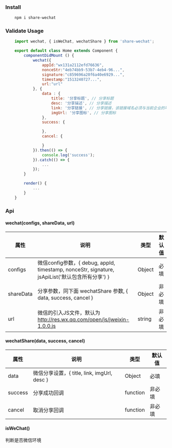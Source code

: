 ### Install
```sh
    npm i share-wechat
```

### Validate Usage

```jsx
    import wechat, { isWeChat, wechatShare } from 'share-wechat';

    export default class Home extends Component {
        componentDidMount () {
            wechat({
                appId:"wx131a2112efd76636",
                nonceStr:"4eb74bb9-53b7-4eb4-96...",
                signature:"c859696a20f6a40e6929...",
                timestamp:"1513240727...",
                url:"url"
            }, {
                data : {
                    title: '分享标题', // 分享标题
                    desc: '分享描述', // 分享描述
                    link: '分享链接', // 分享链接，该链接域名必须与当前企业的可信域名一致
                    imgUrl: '分享图标', // 分享图标
                },
                success: {

                },
                cancel: {

                }
            }).then(() => {
                console.log('success');
            }).catch(() => {
                ...
            });
        }

        render() {
            ...
        }
    }

```
### Api

#### wechat(configs, shareData, url)    
属性 | 说明 | 类型 | 默认值
-----|-----|-----|------
|  configs | 微信config参数，{ debug, appId, timestamp, nonceStr, signature, jsApiList('默认包含所有分享') } |  Object | 必填  |    
| shareData  | 分享参数，同下面 wechatShare 参数, { data, success, cancel } | Object  |  非必填 |    
| url  | 微信的引入JS文件，默认为 http://res.wx.qq.com/open/js/jweixin-1.0.0.js | string  |  非必填 |     

#### wechatShare(data, success, cancel)    
属性 | 说明 | 类型 | 默认值
-----|-----|-----|------
|  data | 微信分享设置，{ title, link, imgUrl, desc } |  Object | 必填  |    
| success  | 分享成功回调 | function  |  非必填 |    
| cancel  | 取消分享回调 | function  |  非必填 |     

#### isWeChat()    
判断是否微信环境